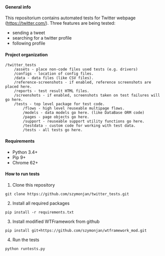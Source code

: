#### General info
This repositorium contains automated tests for Twitter webpage (https://twitter.com/). Three features are being tested:
- sending a tweet
- searching for a twitter profile
- following profile

#### Project organization

	/twitter_tests
		/assets - place non-code files used tests (e.g. drivers)
		/configs - location of config files.
		/data - data files (like CSV files).
		/reference-screenshots - if enabled, reference screenshots are placed here.
		/reports - test result HTML files.
		/screenshots - if enabled, screenshots taken on test failures will go here.
		/tests - top level package for test code.
			/flows - high level reuseable multipage flows.
			/models - data models go here. (like DataBase ORM code)
			/pages - page objects go here.
			/support - reuseable support utility functions go here.
			/testdata - custom code for working with test data.
			/tests - all tests go here.

#### Requirements
* Python 3.4+
* Pip 9+
* Chrome 62+

#### How to run tests
1. Clone this repository 

```git clone https://github.com/szymonjan/twitter_tests.git```

2. Install all required packages 

```pip install -r requirements.txt```

3. Install modified WTFramework from github

```pip install git+https://github.com/szymonjan/wtframework_mod.git```

4. Run the tests 

```python runtests.py```